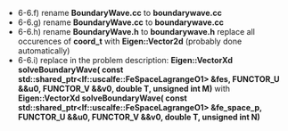 - 6-6.f) rename **BoundaryWave.cc** to **boundarywave.cc**
- 6-6.g) rename **BoundaryWave.cc** to **boundarywave.cc**
- 6-6.h) rename **BoundaryWave.h** to **boundarywave.h**
		 replace all occurences of **coord_t** with **Eigen::Vector2d** (probably done automatically)
- 6-6.i) replace in the problem description:
		 **Eigen::VectorXd solveBoundaryWave(
    	 const std::shared_ptr<lf::uscalfe::FeSpaceLagrangeO1<double>> &fes,
    	 FUNCTOR_U &&u0, FUNCTOR_V &&v0, double T, unsigned int M)**
		 with
		 **Eigen::VectorXd solveBoundaryWave(
         const std::shared_ptr<lf::uscalfe::FeSpaceLagrangeO1<double>> &fe_space_p, 
		 FUNCTOR_U &&u0, FUNCTOR_V &&v0, double T, unsigned int N)**

		 
